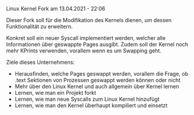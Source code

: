 Linux Kernel Fork am 13.04.2021 - 22:06

Dieser Fork soll für die Modifikation des Kernels dienen, um dessen Funktionalität zu erweitern. 

Konkret soll ein neuer Syscall implementiert werden, welcher alle Informationen über geswappte Pages
ausgibt. Zudem soll der Kernel noch mehr KPrints verwenden, vorallem wenn es um Swapping geht. 

Ziele dieses Unternehmens:
* Herausfinden, welche Pages geswappt werden, vorallem die Frage, ob .text Sektionen von Prozessen geswappt werden können oder nicht
* Mehr über den Linux Kernel und auch allgemein über Kernel lernen
* Lernen, wie man ein Projekt forkt
* Lernen, wie man neue Syscalls zum Linux Kernel hinzufügt
* Lernen, wie man den Kernel überhaupt kompiliert und einsetzt 

